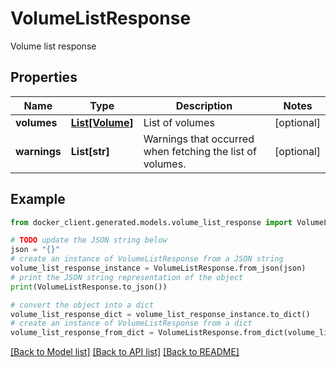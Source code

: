 # VolumeListResponse

Volume list response

## Properties

Name | Type | Description | Notes
------------ | ------------- | ------------- | -------------
**volumes** | [**List[Volume]**](Volume.md) | List of volumes | [optional] 
**warnings** | **List[str]** | Warnings that occurred when fetching the list of volumes.  | [optional] 

## Example

```python
from docker_client.generated.models.volume_list_response import VolumeListResponse

# TODO update the JSON string below
json = "{}"
# create an instance of VolumeListResponse from a JSON string
volume_list_response_instance = VolumeListResponse.from_json(json)
# print the JSON string representation of the object
print(VolumeListResponse.to_json())

# convert the object into a dict
volume_list_response_dict = volume_list_response_instance.to_dict()
# create an instance of VolumeListResponse from a dict
volume_list_response_from_dict = VolumeListResponse.from_dict(volume_list_response_dict)
```
[[Back to Model list]](../README.md#documentation-for-models) [[Back to API list]](../README.md#documentation-for-api-endpoints) [[Back to README]](../README.md)


